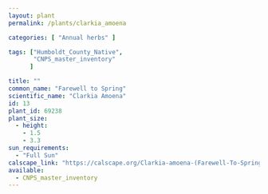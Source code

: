 ```yaml
---
layout: plant                                                              
permalink: /plants/clarkia_amoena

categories: [ "Annual herbs" ]

tags: ["Humboldt_County_Native",
       "CNPS_master_inventory"
      ]

title: ""
common_name: "Farewell to Spring"
scientific_name: "Clarkia Amoena"
id: 13
plant_id: 69238 
plant_size:
  - height: 
    - 1.5
    - 3.3
sun_requirements:
  - "Full Sun"
calscape_link: "https://calscape.org/Clarkia-amoena-(Farewell-To-Spring)"
available: 
  - CNPS_master_inventory
---
```


